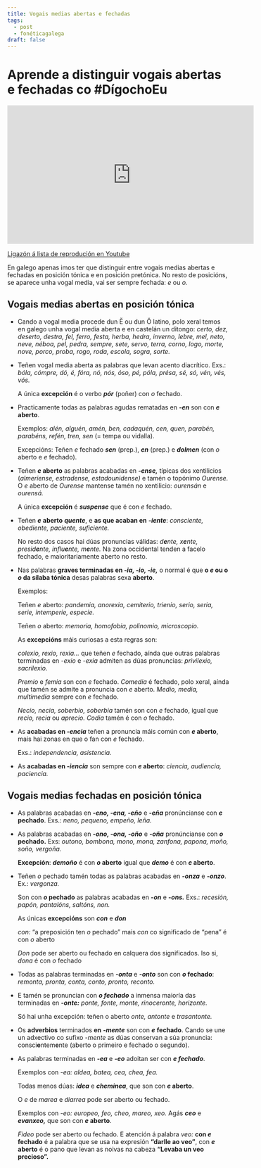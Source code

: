 ```yaml
---
title: Vogais medias abertas e fechadas
tags:
  - post
  - fonéticagalega
draft: false
---
```

# Aprende a distinguir vogais abertas e fechadas co #DígochoEu

<iframe width="560" height="315" src="https://www.youtube.com/embed/videoseries?list=PLPJdEqiyl2dDQCP7S74R5yHZvI017RTQ_" title="YouTube video player" frameborder="0" allow="accelerometer; autoplay; clipboard-write; encrypted-media; gyroscope; picture-in-picture" allowfullscreen></iframe>

[Ligazón á lista de reprodución en Youtube](https://www.youtube.com/playlist?list=PLPJdEqiyl2dDQCP7S74R5yHZvI017RTQ_)

En galego apenas imos ter que distinguir entre vogais medias abertas e fechadas en posición tónica e en posición pretónica. No resto de posicións, se aparece unha vogal media, vai ser sempre fechada: *e* ou *o.*

## Vogais medias abertas en posición tónica

* Cando a vogal media procede dun Ĕ ou dun Ŏ latino, polo xeral temos en galego unha vogal media aberta e en castelán un ditongo: *certo, dez, deserto, destra, fel, ferro, festa, herba, hedra, inverno, lebre, mel, neto, neve, néboa, pel, pedra, sempre, sete, servo, terra, corno, logo, morte, nove, porco, proba, rogo, roda, escola, sogra, sorte.*
* Teñen vogal media aberta as palabras que levan acento diacrítico. Exs.: *bóla, cómpre, dó, é, fóra, nó, nós, óso, pé, póla, présa, sé, só, vén, vés, vós.*

  A única **excepción** é o verbo ***pór*** (poñer) con *o* fechado.
* Practicamente todas as palabras agudas rematadas en ***\-en*** son con ***e* aberto**. 

  Exemplos: *alén, alguén, amén, ben, cadaquén, cen, quen, parabén, parabéns, refén, tren, sen* (= tempa ou vidalla).

  Excepcións: Teñen *e* fechado ***sen*** (prep.), ***en*** (prep.) e ***dolmen*** (con *o* aberto e *e* fechado).
* Teñen ***e* aberto** as palabras acabadas en ***\-ense,*** típicas dos xentilicios (*almeriense, estradense, estadounidense)* e tamén o topónimo *Ourense.* O *e* aberto de *Ourense* mantense tamén no xentilicio: *ourensán* e *ourensá.*

  A única **excepción** é ***suspense*** que é con *e* fechado.
* Teñen ***e*** **aberto** ***quente***, e **as que acaban en** ***-iente***: *consciente, obediente, paciente, suficiente.*

  No resto dos casos hai dúas pronuncias válidas: *d**e**nte, x**e**nte, presid**e**nte, influ**e**nte, m**e**nte.* Na zona occidental tenden a facelo fechado, e maioritariamente aberto no resto.
* Nas palabras **graves terminadas en *\-ia, -io, -ie,*** o normal é que **o *e* ou o *o* da sílaba tónica** desas palabras sexa **aberto**.

  Exemplos:

  Teñen *e* aberto: *pandemia, anorexia, cemiterio, trienio, serio, seria, serie, intemperie, especie.*

  Teñen *o* aberto: *memoria, homofobia, polinomio, microscopio.*

  As **excepcións** máis curiosas a esta regras son:

  *colexio, rexio, rexia...* que teñen *e* fechado, aínda que outras palabras terminadas en *\-exio* e *\-exia* admiten as dúas pronuncias: *privilexio, sacrilexio.*

  *Premio* e *femia* son con *e* fechado. *Comedia* é fechado, polo xeral, aínda que tamén se admite a pronuncia con *e* aberto. *Medio, media, multimedia* sempre con *e* fechado.

  *Necio, necia, soberbio, soberbia* tamén son con *e* fechado, igual que *recio, recia* ou *aprecio. Codia* tamén é con *o* fechado.
* As **acabadas en *\-encia*** teñen a pronuncia máis común con ***e* aberto**, mais hai zonas en que o fan con *e* fechado.

  Exs.: *independencia, asistencia.*
* As **acabadas en *\-iencia*** son sempre con ***e* aberto**: *ciencia, audiencia, paciencia.*





## Vogais medias fechadas en posición tónica

* As palabras acabadas en **\-*eno, -ena, -eño*** e **\-*eña*** pronúncianse con ***e* pechado**. Exs.: *neno, pequeno, empeño, leña.*
* As palabras acabadas en **\-*ono, -ona, -oño*** e ***\-oña*** pronúncianse con ***o* pechado.** Exs: *outono, bombona, mono, mona, zanfona, papona, moño, soño, vergoña.*

  **Excepción**: ***demoño*** é con ***o* aberto** igual que ***demo*** é con ***e* aberto**.
* Teñen *o* pechado tamén todas as palabras acabadas en ***\-onza*** e ***\-onzo***. Ex.: *vergonza.*

  Son con ***o* pechado** as palabras acabadas en ***\-on*** e **\-*ons.*** Exs.: *recesión, papón, pantalóns, saltóns, non.*

  As únicas **excepcións** son ***con*** e ***don***

  *con:* “a preposición ten *o* pechado” mais *con* co significado de “pena” é con *o* aberto

  *Don* pode ser aberto ou fechado en calquera dos significados. Iso si, *dona* é con *o* fechado
* Todas as palabras terminadas en ***-onta*** e ***-onto*** son con ***o* fechado**: *remonta, pronta, conta, conto, pronto, reconto.*
* E tamén se pronuncian con ***o fechado*** a inmensa maioría das terminadas en ***-onte:*** *ponte, fonte, monte, rinoceronte, horizonte.*

  Só hai unha excepción: teñen o aberto *onte, antonte* e *trasantonte.*
* Os **adverbios** terminados **en** ***-mente*** son con ***e*** **fechado**. Cando se une un adxectivo co sufixo *\-mente* as dúas conservan a súa pronuncia: consci**e**ntem**e**nte (aberto o primeiro e fechado o segundo).
* As palabras terminadas en ***\-ea*** e ***\-eo*** adoitan ser con ***e fechado***. 

  Exemplos con *\-ea: aldea, batea, cea, chea, fea.* 

  Todas menos dúas: ***idea*** e ***cheminea***, que son con ***e* aberto**. 

  O *e* de *marea* e *diarrea* pode ser aberto ou fechado.

  Exemplos con *-eo: europeo, feo, cheo, mareo, xeo.* Agás ***ceo*** e ***evanxeo,*** que son con ***e* aberto**. 

  *Fideo* pode ser aberto ou fechado. E atención á palabra *veo:* **con *e* fechado** é a palabra que se usa na expresión **“darlle ao veo”**, con ***e* aberto** é o pano que levan as noivas na cabeza **“Levaba un veo precioso”.**